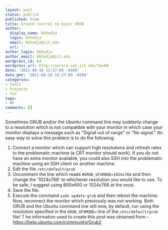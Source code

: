 ```yaml
---
layout: post
status: publish
published: true
title: Ground control to major GRUB
author:
  display_name: bkhodja
  login: bkhodja
  email: bkhodja@iit.edu
  url: ''
author_login: bkhodja
author_email: bkhodja@iit.edu
wordpress_id: 84
wordpress_url: http://aurora.sat.iit.edu/?p=84
date: '2011-08-18 11:27:09 -0500'
date_gmt: '2011-08-18 16:27:09 -0500'
categories:
- tools
- Projects
- fun
tags:
- HP
comments: []
---
```

Sometimes GRUB and/or the Ubuntu command line may suddenly change to a resolution which is not compatible with your monitor in which case your monitor displays a message such as "Signal out of range" or "No signal." An easy way to solve this problem is to do the following:

1. Connect a monitor which can support high resolutions and refresh rates to the problematic machine (a CRT monitor should work). If you do not have an extra monitor available, you could also SSH into the problematic machine using an SSH client on another machine.
2. Edit the file ```/etc/default/grub```
3. Uncomment the line which reads ```#GRUB_GFXMODE=1024x768``` and then change the '1024x768' to whichever resolution you would like to use. To be safe, I suggest using 800x600 or 1024x768 at the most.
4. Save the file.
5. Execute the command ```sudo update-grub``` and then reboot the machine.
Now, reconnect the monitor which previously was not working. Both GRUB and the Ubuntu command line will now, by default, run using the resolution specified in the ```GRUB_GFXMODE=``` line of the ```/etc/default/grub``` file!
T
he information used to create this post was obtained from - <a title="https://help.ubuntu.com/community/Grub2" href="https://help.ubuntu.com/community/Grub2" target="_blank">https://help.ubuntu.com/community/Grub2</a>
